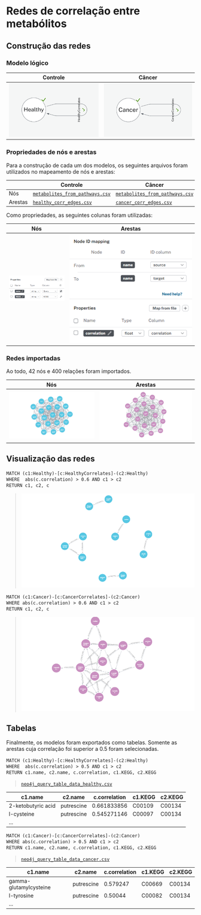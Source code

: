 # Redes de correlação entre metabólitos

## Construção das redes

### Modelo lógico

| Controle | Câncer |
| :--------: | :------: |
| ![](../../assets/images/healthy_neo4j_model.png) | ![](../../assets/images/cancer_neo4j_model.png) |

### Propriedades de nós e arestas

Para a construção de cada um dos modelos, os seguintes arquivos foram utilizados no mapeamento de nós e arestas:

||Controle|Câncer|
|--|--|--|
|Nós|[`metabolites_from_pathways.csv`](../../data/processed/metabolites_from_pathways.csv)|[`metabolites_from_pathways.csv`](../../data/processed/metabolites_from_pathways.csv)|
|Arestas|[`healthy_corr_edges.csv`](../../data/processed/healthy_corr_edges.csv)|[`cancer_corr_edges.csv`](../../data/processed/cancer_corr_edges.csv)|

Como propriedades, as seguintes colunas foram utilizadas:

| Nós | Arestas |
| :--------: | :------: |
| ![](../../assets/images/node_properties.png) | ![](../../assets/images/edge_properties.png) |

### Redes importadas

Ao todo, 42 nós e 400 relações foram importados.

| Nós | Arestas |
| :--------: | :------: |
| ![](../../assets/images/healthy_imported.png) | ![](../../assets/images/cancer_imported.png) |


## Visualização das redes

```
MATCH (c1:Healthy)-[c:HealthyCorrelates]-(c2:Healthy)
WHERE  abs(c.correlation) > 0.6 AND c1 > c2
RETURN c1, c2, c
```
> ![](../../assets/images/healthy_neo4j_net.png)

```
MATCH (c1:Cancer)-[c:CancerCorrelates]-(c2:Cancer)
WHERE abs(c.correlation) > 0.6 AND c1 > c2
RETURN c1, c2, c
```
> ![](../../assets/images/cancer_neo4j_net.png)


## Tabelas 

Finalmente, os modelos foram exportados como tabelas. Somente as arestas cuja correlação foi superior a 0.5 foram selecionadas.

```cypher
MATCH (c1:Healthy)-[c:HealthyCorrelates]-(c2:Healthy)
WHERE  abs(c.correlation) > 0.5 AND c1 > c2
RETURN c1.name, c2.name, c.correlation, c1.KEGG, c2.KEGG
```
> [`neo4j_query_table_data_healthy.csv`](../../data/processed/neo4j_query_table_data_healthy.csv)

| c1.name            | c2.name    | c.correlation | c1.KEGG | c2.KEGG |
| ------------------ | ---------- | ------------- | ------- | ------- |
| 2-ketobutyric acid | putrescine | 0.661833856   | C00109  | C00134  |
| l-cysteine         | putrescine | 0.545271146   | C00097  | C00134  |
| ... | | |


```
MATCH (c1:Cancer)-[c:CancerCorrelates]-(c2:Cancer)
WHERE abs(c.correlation) > 0.5 AND c1 > c2
RETURN c1.name, c2.name, c.correlation, c1.KEGG, c2.KEGG
```
> [`neo4j_query_table_data_cancer.csv`](../../data/processed/neo4j_query_table_data_cancer.csv)

| c1.name                | c2.name    | c.correlation | c1.KEGG | c2.KEGG |
| ---------------------- | ---------- | ------------- | ------- | ------- |
| gamma-glutamylcysteine | putrescine | 0.579247      | C00669  | C00134  |
| l-tyrosine             | putrescine | 0.50044       | C00082  | C00134  |
| ... |||